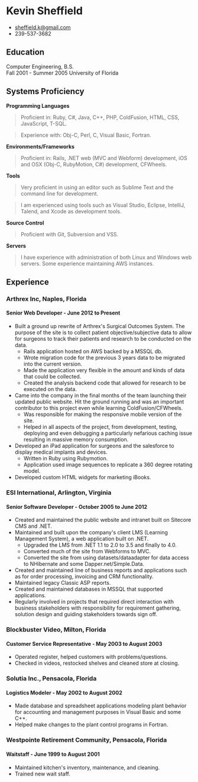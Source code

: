 # Kevin Sheffield

 * <sheffield.k@gmail.com>
 * 239-537-3682

## Education

Computer Engineering, B.S.  
Fall 2001 - Summer 2005
University of Florida

## Systems Proficiency

**Programming Languages**

 > Proficient in:  Ruby, C#, Java, C++, PHP, ColdFusion, HTML, CSS, JavaScript, T-SQL.

 > Experience with: Obj-C, Perl, C, Visual Basic, Fortran.

**Environments/Frameworks**

 > Proficient in: Rails, .NET web (MVC and Webform) development, iOS and OSX (Obj-C, RubyMotion, C#) development, CFWheels.

**Tools**

 > Very proficient in using an editor such as Sublime Text and the command line for development.

 > I am experienced using tools such as Visual Studio, Eclipse, IntelliJ, Talend, and Xcode as development tools. 

**Source Control**

 > Proficient with Git, Subversion and VSS.

**Servers**

 > I have experience with administration of both Linux and Windows web servers.  Some experience maintaining AWS instances.

## Experience

### Arthrex Inc, Naples, Florida

#### Senior Web Developer - June 2012 to Present

* Built a ground up rewrite of Arthrex's Surgical Outcomes System.  The purpose of the site is to collect patient objective/subjective data to allow for surgeons to track their patients and research to be conducted on the data.
	* Rails application hosted on AWS backed by a MSSQL db.
	* Wrote migration code for the previous 3 years data to be migrated into the current version.
	* Made the application very flexible in the amount and kinds of data that could be collected.
	* Created the analysis backend code that allowed for research to be executed on the data.
* Came into the company in the final months of the team launching their updated public website.  Hit the ground running and was an important contributor to this project even while learning ColdFusion/CFWheels.
	* Was responsible for making the responsive mobile version of the site.
	* Helped in all aspects of the project, from development, testing, deploying and even debugging a particularly nefarious caching issue resulting in massive memory consumption.
* Developed an iPad application for surgeons and the salesforce to display medical implants and devices.
	* Written in Ruby using Rubymotion.
	* Application used image sequences to replicate a 360 degree rotating model.
* Developed custom HTML widgets for marketing iBooks.


### ESI International, Arlington, Virginia

#### Senior Software Developer - October 2005 to June 2012

* Created and maintained the public website and intranet built on Sitecore CMS and .NET.
* Maintained and built upon the company's client LMS (Learning Management System), a web application built on .NET.
    * Upgraded the LMS from .NET 1.1 to 2.0 to 3.5 and finally to 4.0.
    * Converted much of the site from Webforms to MVC.
    * Converted the site from using datasets/dataadapter for data access to NHibernate and some Dapper.net/Simple.Data.
* Created and maintained line of business reports and applications such as for order processing, invoicing and CRM functionality.
* Maintained legacy Classic ASP reports.
* Created and maintained databases in MSSQL that supported applications.
* Regularly involved in projects that required direct interaction with business stakeholders with responsibility for requirement gathering, solution design and guiding stakeholders towards sign off.


### Blockbuster Video, Milton, Florida

#### Customer Service Representative - May 2003 to August 2003

* Operated register, helped customers with problems/questions.
* Checked in videos, restocked shelves and cleaned store at closing.

### Solutia Inc., Pensacola, Florida

#### Logistics Modeler - May 2002 to August 2002

* Made database and spreadsheet applications modeling plant behavior for accounting and management purposes in Visual Basic and some C++.
* Helped make changes to the plant control programs in Fortran.


### Westpointe Retirement Community, Pensacola, Florida

#### Waitstaff - June 1999 to August 2001

* Maintained kitchen's inventory, maintenance, and cleaning.
* Trained new wait staff.

